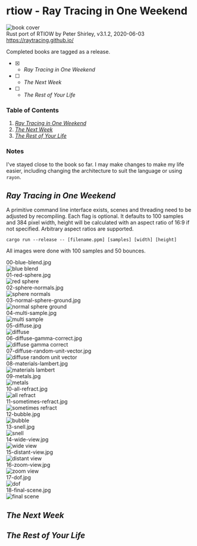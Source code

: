 # rtiow - Ray Tracing in One Weekend

![book cover](img/first/18-final-scene.jpg)  
Rust port of RTIOW by Peter Shirley, v3.1.2, 2020-06-03  
https://raytracing.github.io/

Completed books are tagged as a release.

- [x] - *Ray Tracing in One Weekend*
- [ ] - *The Next Week*
- [ ] - *The Rest of Your Life*

### Table of Contents
1. [*Ray Tracing in One Weekend*](#oneweekend)
2. [*The Next Week*](#nextweek)
3. [*The Rest of Your Life*](#restofyourlife)

### Notes

I've stayed close to the book so far. I may make changes to make my life easier,
including changing the architecture to suit the language or using `rayon`.

<a name="oneweekend"></a>
## *Ray Tracing in One Weekend*

A primitive command line interface exists, scenes and threading need to be adjusted by recompiling. Each flag is optional. It defaults to 100 samples and
384 pixel width, height will be calculated with an aspect ratio of 16:9 if not
specified. Arbitrary aspect ratios are supported.

```
cargo run --release -- [filename.ppm] [samples] [width] [height]
```

All images were done with 100 samples and 50 bounces.

00-blue-blend.jpg  
![blue blend](img/first/00-blue-blend.jpg)  
01-red-sphere.jpg  
![red sphere](img/first/01-red-sphere.jpg)  
02-sphere-normals.jpg  
![sphere normals](img/first/02-sphere-normals.jpg)  
03-normal-sphere-ground.jpg  
![normal sphere ground](img/first/03-normal-sphere-ground.jpg)  
04-multi-sample.jpg  
![multi sample](img/first/04-multi-sample.jpg)  
05-diffuse.jpg  
![diffuse](img/first/05-diffuse.jpg)  
06-diffuse-gamma-correct.jpg  
![diffuse gamma correct](img/first/06-diffuse-gamma-correct.jpg)  
07-diffuse-random-unit-vector.jpg  
![diffuse random unit vector](img/first/07-diffuse-random-unit-vector.jpg)  
08-materials-lambert.jpg  
![materials lambert](img/first/08-materials-lambert.jpg)  
09-metals.jpg  
![metals](img/first/09-metals.jpg)  
10-all-refract.jpg  
![all refract](img/first/10-all-refract.jpg)  
11-sometimes-refract.jpg  
![sometimes refract](img/first/11-sometimes-refract.jpg)  
12-bubble.jpg  
![bubble](img/first/12-bubble.jpg)  
13-snell.jpg  
![snell](img/first/13-snell.jpg)  
14-wide-view.jpg  
![wide view](img/first/14-wide-view.jpg)  
15-distant-view.jpg  
![distant view](img/first/15-distant-view.jpg)  
16-zoom-view.jpg  
![zoom view](img/first/16-zoom-view.jpg)  
17-dof.jpg  
![dof](img/first/17-dof.jpg)  
18-final-scene.jpg  
![final scene](img/first/18-final-scene.jpg)  


<a name="nextweek"></a>
## *The Next Week*


<a name="restofyourlife"></a>
## *The Rest of Your Life*

